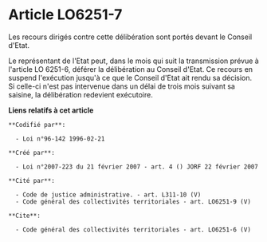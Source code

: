 # Article LO6251-7

Les recours dirigés contre cette délibération sont portés devant le Conseil d'Etat. 

Le représentant de l'Etat peut, dans le mois qui suit la transmission prévue à l'article LO 6251-6, déférer la délibération
au Conseil d'Etat. Ce recours en suspend l'exécution jusqu'à ce que le Conseil d'Etat ait rendu sa décision. Si celle-ci
n'est pas intervenue dans un délai de trois mois suivant sa saisine, la délibération redevient exécutoire.

**Liens relatifs à cet article**

	**Codifié par**:

	  - Loi n°96-142 1996-02-21

	**Créé par**:

	  - Loi n°2007-223 du 21 février 2007 - art. 4 () JORF 22 février 2007

	**Cité par**:

	  - Code de justice administrative. - art. L311-10 (V)
	  - Code général des collectivités territoriales - art. LO6251-9 (V)

	**Cite**:

	  - Code général des collectivités territoriales - art. LO6251-6 (V)
